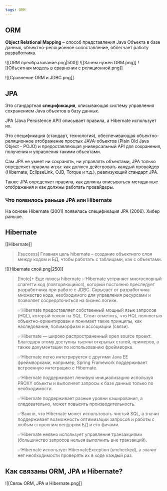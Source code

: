 ```yaml
---
tags: ORM
---
```

## ORM
**Object Relational Mapping** – способ представления Java Объекта в базе данных, объектно-реляционное сопоставление, облегчает работу разработчика.

![[ORM преобразование.png|500]]
![[Зачем нужен ORM.png]]
![[Объектная модель в сравнении с реляционной.png]]

![[Сравнение ORM и JDBC.png]]

## JPA
Это стандартная **спецификация**, описывающая систему управления сохранением Java объектов в базу данных.

JPA (Java Persistence API) описывает правила, а Hibernate использует их.

Это спецификация (стандарт, технология), обеспечивающая объектно-реляционное отображение простых JAVA-объектов (Plain Old Java Object - POJO) и предоставляющая универсальный API для сохранения, получения и управления такими объектами.

Сам JPA не умеет ни сохранять, ни управлять объектами, JPA только определяет правила игры: как должен действовать каждый провайдер (Hibernate, EclipseLink, OJB, Torque и т.д.), реализующий стандарт JPA.

Также JPA определяет правила, как должны описываться метаданные отображения и как должны работать провайдеры.

### Что появилось раньше JPA или Hibernate
На основе Hibernate (2001) появилась спецификация JPA (2006). Хибер раньше.

## Hibernate
[[Hibernate]] 

>[!success] Главная цель hibernate – создание объектного слоя между кодом и БД, чтобы работать с таблицами, как с объектами.

![[Hibernate слой.png|250]]
>[!note]+  Еще плюсы hibernate
>✅Hibernate устраняет многословный спагетти код (повторяющийся), который постоянно преследует разработчика при работе с JDBC. Скрывает от разработчика множество кода, необходимого для управления ресурсами и позволяет сосредоточиться на бизнес логике.
>
>✅Hibernate предоставляет собственный мощный язык запросов (HQL), который похож на SQL. Стоит отметить, что HQL полностью объектно-ориентирован и понимает такие принципы, как наследование, полиморфизм и ассоциации (связи).
>
>✅Hibernate — широко распространенный open source проект. Благодаря этому доступны тысячи открытых статей, примеров, а также документации по использованию фреймворка.
>
>✅Hibernate легко интегрируется с другими Java EE фреймворками, например, Spring Framework поддерживает встроенную интеграцию с Hibernate.
>
>✅Hibernate поддерживает ленивую инициализацию используя PROXY объекты и
выполняет запросы к базе данных только по необходимости.
>
>✅Hibernate поддерживает разные уровни кэширования, а следовательно, может повысить производительность.
>
>✅Важно, что Hibernate может использовать чистый SQL, а значит поддерживает возможность оптимизации запросов и работы с любым сторонним вендором БД и его фичами.
>
>✅Hibernate неявно использует управление транзакциями (большинство запросов нельзя выполнить вне транзакций).
>
>✅Hibernate использует HibernateException (unchecked), а значит нет необходимости проверять их в коде каждый раз.

## Как связаны ORM, JPA и Hibernate?

![[Связь ORM, JPA и Hibernate.png]]
